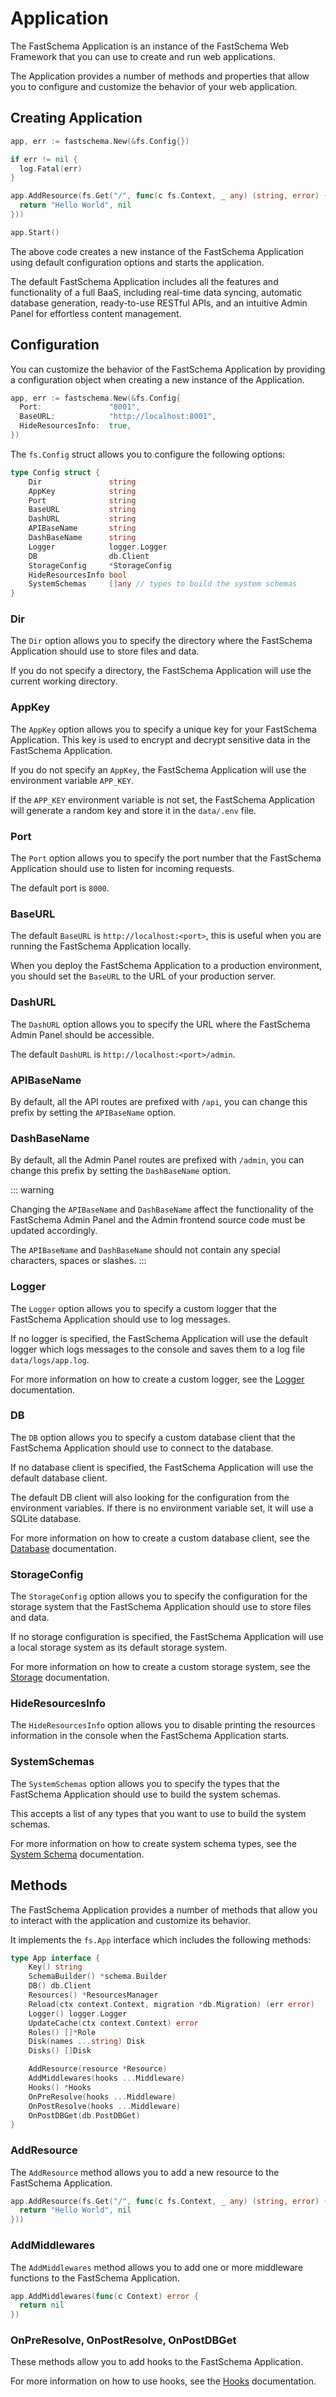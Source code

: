 # Application

The FastSchema Application is an instance of the FastSchema Web Framework that you can use to create and run web applications.

The Application provides a number of methods and properties that allow you to configure and customize the behavior of your web application.

## Creating Application

```go
app, err := fastschema.New(&fs.Config{})

if err != nil {
  log.Fatal(err)
}

app.AddResource(fs.Get("/", func(c fs.Context, _ any) (string, error) {
  return "Hello World", nil
}))

app.Start()
```

The above code creates a new instance of the FastSchema Application using default configuration options and starts the application.

The default FastSchema Application includes all the features and functionality of a full BaaS, including real-time data syncing, automatic database generation, ready-to-use RESTful APIs, and an intuitive Admin Panel for effortless content management.

## Configuration

You can customize the behavior of the FastSchema Application by providing a configuration object when creating a new instance of the Application.

```go
app, err := fastschema.New(&fs.Config{
  Port:               "8001",
  BaseURL:            "http://localhost:8001",
  HideResourcesInfo:  true,
})
```

The `fs.Config` struct allows you to configure the following options:

```go
type Config struct {
	Dir               string
	AppKey            string
	Port              string
	BaseURL           string
	DashURL           string
	APIBaseName       string
	DashBaseName      string
	Logger            logger.Logger
	DB                db.Client
	StorageConfig     *StorageConfig
	HideResourcesInfo bool
	SystemSchemas     []any // types to build the system schemas
}
```

### Dir

The `Dir` option allows you to specify the directory where the FastSchema Application should use to store files and data.

If you do not specify a directory, the FastSchema Application will use the current working directory.

### AppKey

The `AppKey` option allows you to specify a unique key for your FastSchema Application. This key is used to encrypt and decrypt sensitive data in the FastSchema Application.

If you do not specify an `AppKey`, the FastSchema Application will use the environment variable `APP_KEY`.

If the `APP_KEY` environment variable is not set, the FastSchema Application will generate a random key and store it in the `data/.env` file.

### Port

The `Port` option allows you to specify the port number that the FastSchema Application should use to listen for incoming requests.

The default port is `8000`.

### BaseURL

The default `BaseURL` is `http://localhost:<port>`, this is useful when you are running the FastSchema Application locally.

When you deploy the FastSchema Application to a production environment, you should set the `BaseURL` to the URL of your production server.

### DashURL

The `DashURL` option allows you to specify the URL where the FastSchema Admin Panel should be accessible.

The default `DashURL` is `http://localhost:<port>/admin`.

### APIBaseName

By default, all the API routes are prefixed with `/api`, you can change this prefix by setting the `APIBaseName` option.

### DashBaseName

By default, all the Admin Panel routes are prefixed with `/admin`, you can change this prefix by setting the `DashBaseName` option.

::: warning

Changing the `APIBaseName` and `DashBaseName` affect the functionality of the FastSchema Admin Panel and the Admin frontend source code must be updated accordingly.

The `APIBaseName` and `DashBaseName` should not contain any special characters, spaces or slashes.
:::

### Logger

The `Logger` option allows you to specify a custom logger that the FastSchema Application should use to log messages.

If no logger is specified, the FastSchema Application will use the default logger which logs messages to the console and saves them to a log file `data/logs/app.log`.

For more information on how to create a custom logger, see the [Logger](/docs/web-framework/logging/) documentation.

### DB

The `DB` option allows you to specify a custom database client that the FastSchema Application should use to connect to the database.

If no database client is specified, the FastSchema Application will use the default database client.

The default DB client will also looking for the configuration from the environment variables. If there is no environment variable set, it will use a SQLite database.

For more information on how to create a custom database client, see the [Database](/docs/web-framework/database/) documentation.

### StorageConfig

The `StorageConfig` option allows you to specify the configuration for the storage system that the FastSchema Application should use to store files and data.

If no storage configuration is specified, the FastSchema Application will use a local storage system as its default storage system.

For more information on how to create a custom storage system, see the [Storage](/docs/web-framework/storage/) documentation.

### HideResourcesInfo

The `HideResourcesInfo` option allows you to disable printing the resources information in the console when the FastSchema Application starts.

### SystemSchemas

The `SystemSchemas` option allows you to specify the types that the FastSchema Application should use to build the system schemas.

This accepts a list of any types that you want to use to build the system schemas.

For more information on how to create system schema types, see the [System Schema](/docs/web-framework/database/system-schema) documentation.

## Methods

The FastSchema Application provides a number of methods that allow you to interact with the application and customize its behavior.

It implements the `fs.App` interface which includes the following methods:

```go
type App interface {
	Key() string
	SchemaBuilder() *schema.Builder
	DB() db.Client
	Resources() *ResourcesManager
	Reload(ctx context.Context, migration *db.Migration) (err error)
	Logger() logger.Logger
	UpdateCache(ctx context.Context) error
	Roles() []*Role
	Disk(names ...string) Disk
	Disks() []Disk

	AddResource(resource *Resource)
	AddMiddlewares(hooks ...Middleware)
	Hooks() *Hooks
	OnPreResolve(hooks ...Middleware)
	OnPostResolve(hooks ...Middleware)
	OnPostDBGet(db.PostDBGet)
}
```

### AddResource

The `AddResource` method allows you to add a new resource to the FastSchema Application.

```go
app.AddResource(fs.Get("/", func(c fs.Context, _ any) (string, error) {
  return "Hello World", nil
}))
```

### AddMiddlewares

The `AddMiddlewares` method allows you to add one or more middleware functions to the FastSchema Application.

```go
app.AddMiddlewares(func(c Context) error {
  return nil
})
```

### OnPreResolve, OnPostResolve, OnPostDBGet

These methods allow you to add hooks to the FastSchema Application.

For more information on how to use hooks, see the [Hooks](/docs/web-framework/hooks/) documentation.
